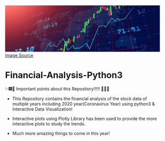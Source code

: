 ![](Images/FA.jpeg)
[Image Source](https://www.google.com/url?sa=i&url=https%3A%2F%2Fmedium.com%2Fanalytics-vidhya%2Fpython-for-financial-analysis-series-python-tools-day-6-91eb5ce20f78&psig=AOvVaw3vS5u1TphgFJ6eqLAXOi9z&ust=1603641576427000&source=images&cd=vfe&ved=0CAIQjRxqFwoTCOj3uNHMzewCFQAAAAAdAAAAABAD)
# Financial-Analysis-Python3
:sparkles::fireworks::tada: Important points about this Repository!!!!! :tada::fireworks::sparkles:

* This Repository contains the financial analysis of the stock data of multiple years including 2020 year(Coronavirus Year) using python3 & Interactive Data Visualization!
* Interactive plots using Plotly Library has been used to provide the more interactive plots to study the trends.

* Much more amazing things to come in this year!

